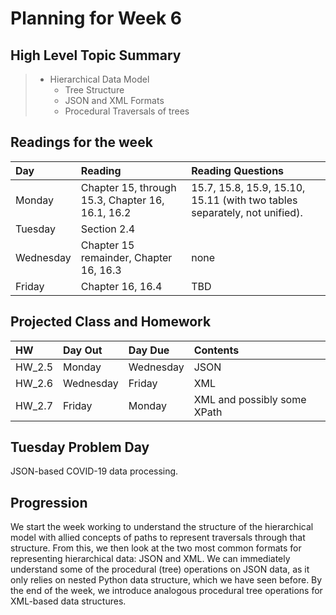 # Planning for Week 6

## High Level Topic Summary

> - Hierarchical Data Model
>     - Tree Structure
>     - JSON and XML Formats
>     - Procedural Traversals of trees

## Readings for the week

Day        | Reading      | Reading Questions
:--------- |:-------------|:----------------------------------
Monday     | Chapter 15, through 15.3, Chapter 16, 16.1, 16.2 | 15.7, 15.8, 15.9, 15.10, 15.11 (with two tables separately, not unified).
Tuesday    | Section 2.4 |
Wednesday  | Chapter 15 remainder, Chapter 16, 16.3 | none
Friday     | Chapter 16, 16.4 | TBD

## Projected Class and Homework

HW | Day Out  | Day Due | Contents
:--|:--------|:--------|:------------
HW_2.5 | Monday | Wednesday | JSON
HW_2.6 | Wednesday | Friday | XML
HW_2.7 | Friday | Monday | XML and possibly some XPath

## Tuesday Problem Day

JSON-based COVID-19 data processing.

## Progression

We start the week working to understand the structure of the hierarchical model with allied concepts of paths to represent traversals through that structure.  From this, we then look at the two most common formats for representing hierarchical data: JSON and XML.  We can immediately understand some of the procedural (tree) operations on JSON data, as it only relies on nested Python data structure, which we have seen before.  By the end of the week, we introduce analogous procedural tree operations for XML-based data structures.
